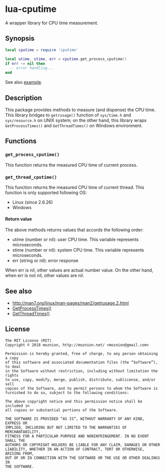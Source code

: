 lua-cputime
==

A wrapper library for CPU time measurement.

Synopsis
--

```lua
local cputime = require 'cputime'

local utime, stime, err = cputime.get_process_cputime()
if err ~= nil then
  -- error handling...
end
```

See also [example](/example/).

Description
--

This package provides methods to measure (and dispense) the CPU time.
This library bridges to `getrusage()` function of `sys/time.h` and `sys/resource.h` on UNIX system; on the other hand, this library wraps `GetProcessTimes()` and `GetThreadTimes()` on Windows environment.

Functions
--

### `get_process_cputime()`

This function returns the measured CPU time of current process.

### `get_thread_cputime()`

This function returns the measured CPU time of current thread. This function is only supported following OS:

- Linux (since 2.6.26)
- Windows

#### Return value

The above methods returns values that accords the following order:

- utime (number or nil): user CPU time. This variable represents microseconds.
- stime (number or nil): system CPU time. This variable represents microseconds.
- err (string or nil): error response

When err is nil, other values are actual number value. On the other hand, when err is not nil, other values are nil.

See also
--

- http://man7.org/linux/man-pages/man2/getrusage.2.html
- [GetProcessTimes()](https://msdn.microsoft.com/library/cc429139.aspx)
- [GetThreadTimes()](https://msdn.microsoft.com/library/cc429147.aspx)

License
--

```
The MIT License (MIT)
Copyright © 2018 moznion, http://moznion.net/ <moznion@gmail.com>

Permission is hereby granted, free of charge, to any person obtaining a copy
of this software and associated documentation files (the “Software”), to deal
in the Software without restriction, including without limitation the rights
to use, copy, modify, merge, publish, distribute, sublicense, and/or sell
copies of the Software, and to permit persons to whom the Software is
furnished to do so, subject to the following conditions:

The above copyright notice and this permission notice shall be included in
all copies or substantial portions of the Software.

THE SOFTWARE IS PROVIDED “AS IS”, WITHOUT WARRANTY OF ANY KIND, EXPRESS OR
IMPLIED, INCLUDING BUT NOT LIMITED TO THE WARRANTIES OF MERCHANTABILITY,
FITNESS FOR A PARTICULAR PURPOSE AND NONINFRINGEMENT. IN NO EVENT SHALL THE
AUTHORS OR COPYRIGHT HOLDERS BE LIABLE FOR ANY CLAIM, DAMAGES OR OTHER
LIABILITY, WHETHER IN AN ACTION OF CONTRACT, TORT OR OTHERWISE, ARISING FROM,
OUT OF OR IN CONNECTION WITH THE SOFTWARE OR THE USE OR OTHER DEALINGS IN
THE SOFTWARE.
```

